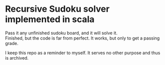 Recursive Sudoku solver implemented in scala
======

Pass it any unfinished sudoku board, and it will solve it.   
Finished, but the code is far from perfect. It works, but only to get a passing grade.

I keep this repo as a reminder to myself. It serves no other purpose and thus is archived.
